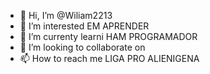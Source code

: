 - 👋 Hi, I’m @Wiliam2213
- 👀 I’m interested EM APRENDER 
- 🌱 I’m currenty learni HAM PROGRAMADOR 
- 💞️ I’m looking to collaborate on
- 📫 How to reach me LIGA PRO ALIENIGENA

<!---
Wiliam2213/Wiliam2213 is a ✨ special ✨ repository because its `README.md` (this file) appears on your GitHub profile.
You can click the Preview link to take a look at your changes.
--->
